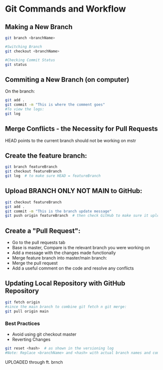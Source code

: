 # Git Commands and Workflow

## Making a New Branch
```bash
git branch <branchName>

#Switching Branch
git checkout <branchName>

#Checking Commit Status
git status
```

## Commiting a New Branch (on computer)

On the branch:

```bash
git add .
git commit -m "This is where the comment goes"
#To view the logs:
git log
```

## Merge Conflicts - the Necessity for Pull Requests

HEAD points to the current branch
    should not be working on mstr

## Create the feature branch:
```bash
git branch featureBranch
git checkout featureBranch
git log  # to make sure HEAD = featureBranch
```
## Upload BRANCH ONLY NOT MAIN to GitHub:
```bash
git checkout featureBranch
git add . 
git commit -m "This is the branch update message"
git push origin featureBranch  # then check GitHub to make sure it uploaded
```

## Create a "Pull Request":
* Go to the pull requests tab
* Base is master, Compare is the relevant branch you were working on
* Add a message with the changes made functionally
* Merge feature branch into master/main branch:
* Merge the pull request
* Add a useful comment on the code and resolve any conflicts

## Updating Local Repository with GitHub Repository
```bash
git fetch origin
#since the main branch to combine git fetch n git merge:
git pull origin main
```

### Best Practices

* Avoid using git checkout master
* Reverting Changes
```bash
git reset <hash>  # as shown in the versioning log
#Note: Replace <branchName> and <hash> with actual branch names and commit hashes as needed.
```
UPLOADED through ft. brnch